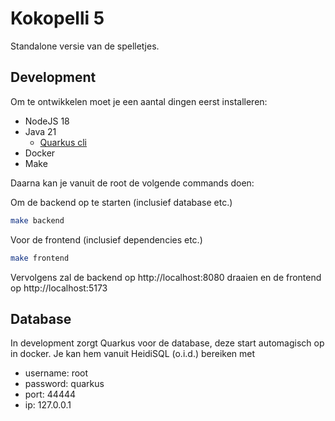# Kokopelli 5

Standalone versie van de spelletjes.

## Development

Om te ontwikkelen moet je een aantal dingen eerst installeren:

- NodeJS 18
- Java 21
  - [Quarkus cli](https://quarkus.io/get-started/)
- Docker
- Make

Daarna kan je vanuit de root de volgende commands doen:

Om de backend op te starten (inclusief database etc.)

```bash
make backend
```

Voor de frontend (inclusief dependencies etc.)

```bash
make frontend
```

Vervolgens zal de backend op http://localhost:8080 draaien en de frontend op http://localhost:5173

## Database

In development zorgt Quarkus voor de database, deze start automagisch op in docker.
Je kan hem vanuit HeidiSQL (o.i.d.) bereiken met

- username: root
- password: quarkus
- port: 44444
- ip: 127.0.0.1
